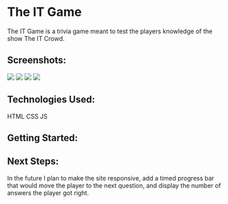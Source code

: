 # **The IT Game**

The IT Game is a trivia game meant to test the players knowledge of the show The IT Crowd.

## **Screenshots:** 
<img src="https://imgur.com/Mt5XzUQ.jpg">                                                                                       
<img src="https://imgur.com/sxagJwx.jpg">                                                                                                                                                     <img src="https://imgur.com/XCMQHyc.jpg">                                                                                                                                                        <img src="https://imgur.com/RMWOewU.jpg"> 


## **Technologies Used:**

HTML 
CSS
JS 

## **Getting Started:**




## **Next Steps:** 
In the future I plan to make the site responsive, add a timed progress bar that would move the player to the next question, and display the number of answers the player got right. 